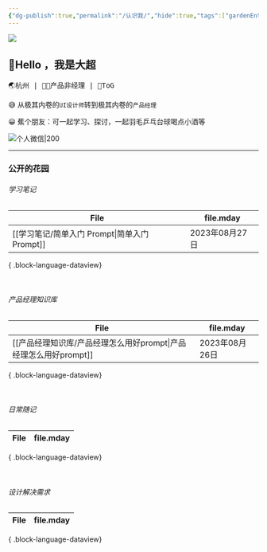 ```yaml
---
{"dg-publish":true,"permalink":"/认识我/","hide":true,"tags":["gardenEntry"],"noteIcon":"","created":"2023-08-20T15:43:41.343+08:00","updated":"2023-09-15T23:01:52.935+08:00"}
---
```


![](https://s2.loli.net/2023/08/26/sOjVklCpUMTu17v.png)
## 👋Hello ，我是大超

<kbd>🌏杭州   |  👨‍💻产品非经理  | 🤵ToG</kbd>


😅 从极其内卷的`UI设计师`转到极其内卷的`产品经理`

😀 蕉个朋友：可一起学习、探讨，一起羽毛乒乓台球喝点小酒等

![个人微信|200](https://s2.loli.net/2023/08/23/L6nKkcS5ImzMXOE.png)

---

### 公开的花园

###### 学习笔记
| File                                 | file.mday    |
| ------------------------------------ | ------------ |
| [[学习笔记/简单入门 Prompt\|简单入门 Prompt]] | 2023年08月27日  |

{ .block-language-dataview}

<br>

###### 产品经理知识库
| File                                          | file.mday    |
| --------------------------------------------- | ------------ |
| [[产品经理知识库/产品经理怎么用好prompt\|产品经理怎么用好prompt]] | 2023年08月26日  |

{ .block-language-dataview}

<br>

###### 日常随记
| File | file.mday |
| ---- | --------- |

{ .block-language-dataview}

<br>

###### 设计解决需求
| File | file.mday |
| ---- | --------- |

{ .block-language-dataview}